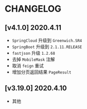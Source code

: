 ﻿# CHANGELOG

## [v4.1.0] 2020.4.11
- `SpringCloud` 升级到 `Greenwich.SR4`
- `SpringBoot` 升级到 `2.1.11.RELEASE`
- `fastjson` 升级 `1.2.68`
- 去掉 `MobileMask` 注解
- 取消 `feign` 重试 
- 增加分页返回结果 `PageResult`

## [v3.19.0] 2020.4.10
- 其他